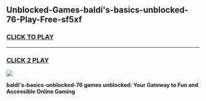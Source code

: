 
## Unblocked-Games-baldi's-basics-unblocked-76-Play-Free-sf5xf
<h3>
<a href="https://premium76.site?title=baldi's-basics-unblocked-76&ref=20M">CLICK TO PLAY</a></h3>
<hr>

<h3>
<a href="https://premium76.site?title=baldi's-basics-unblocked-76&ref=20M">CLICK 2 PLAY</a>
  
</h3>

<a href="https://premium76.site?title=baldi's-basics-unblocked-76&ref=19M"><img src="https://clearcache.store/games.png"></a>


**baldi's-basics-unblocked-76 games unblocked: Your Gateway to Fun and Accessible Online Gaming**
